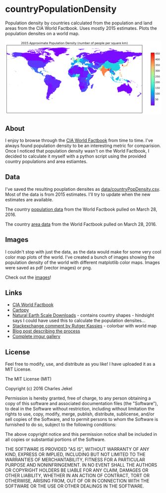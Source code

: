# countryPopulationDensity
Population density by countries calculated from the population and land areas from the CIA World Factbook. Uses mostly 2015 estimates. Plots the population densites on a world map.

![World Population Density Estimated 2015 Data](/images/worldPopulationDensity2015_rainbow.png)

## About
I enjoy to browse through the [CIA World Factbook](https://www.cia.gov/library/publications/resources/the-world-factbook/rankorder/rankorderguide.html) from time to time. I've always found population density to be an interesting metric for comparision. Once I noticed that population density wasn't on the World Factbook, I decided to calculate it myself with a python script using the provided country populations and area estiamtes.   
## Data
I've saved the resulting pouplation densites as [data/countryPopDensity.csv](data/countryPopDensity.csv). Most of the data is from 2015 estimates. I'll try to update when the new estimates are available.

The country [population data](https://www.cia.gov/library/publications/resources/the-world-factbook/rankorder/2119rank.html) from the World Factbook pulled on March 28, 2016.

The country [area data](https://www.cia.gov/library/publications/resources/the-world-factbook/rankorder/2147rank.html) from the World Factbook pulled on March 28, 2016.
## Images
I couldn't stop with just the data, as the data would make for some very cool color map plots of the world. I've created a bunch of images showing the population density of the world with different matplotlib color maps. Images were saved as pdf (vector images) or png. 

Check out the [images](/images)!
## Links
- [CIA World Factbook](https://www.cia.gov/library/publications/resources/the-world-factbook/)
- [Cartopy](http://scitools.org.uk/cartopy/) 
- [Natural Earth Scale Downloads](http://www.naturalearthdata.com/downloads/) - contains country shapes - hindsight says I could have used this to calculate the population densites...
- [Stackexchange comment by Rutger Kassies](http://stackoverflow.com/questions/25505674/python-matplotlib-add-colorbar) - colorbar with world map
- [Blog post describing the process](http://jekel.me/2016/Population-Density-Plots/)
- [Complete imgur gallery](http://imgur.com/a/Pb1i6)

## License

Feel free to modify, use, and distribute as you like! I have uploaded it as a MIT License.

The MIT License (MIT)

Copyright (c) 2016 Charles Jekel

Permission is hereby granted, free of charge, to any person obtaining a copy
of this software and associated documentation files (the "Software"), to deal
in the Software without restriction, including without limitation the rights
to use, copy, modify, merge, publish, distribute, sublicense, and/or sell
copies of the Software, and to permit persons to whom the Software is
furnished to do so, subject to the following conditions:

The above copyright notice and this permission notice shall be included in all
copies or substantial portions of the Software.

THE SOFTWARE IS PROVIDED "AS IS", WITHOUT WARRANTY OF ANY KIND, EXPRESS OR
IMPLIED, INCLUDING BUT NOT LIMITED TO THE WARRANTIES OF MERCHANTABILITY,
FITNESS FOR A PARTICULAR PURPOSE AND NONINFRINGEMENT. IN NO EVENT SHALL THE
AUTHORS OR COPYRIGHT HOLDERS BE LIABLE FOR ANY CLAIM, DAMAGES OR OTHER
LIABILITY, WHETHER IN AN ACTION OF CONTRACT, TORT OR OTHERWISE, ARISING FROM,
OUT OF OR IN CONNECTION WITH THE SOFTWARE OR THE USE OR OTHER DEALINGS IN THE
SOFTWARE.
